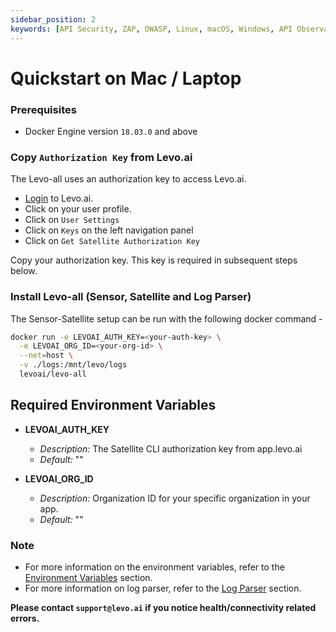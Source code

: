 ```yaml
---
sidebar_position: 2
keywords: [API Security, ZAP, OWASP, Linux, macOS, Windows, API Observability]
---
```


# Quickstart on Mac / Laptop

### Prerequisites
- Docker Engine version `18.03.0` and above

### Copy `Authorization Key` from Levo.ai

The Levo-all uses an authorization key to access Levo.ai.

- [Login](https://app.levo.ai/login) to Levo.ai.
- Click on your user profile.
- Click on `User Settings`
- Click on `Keys` on the left navigation panel
- Click on `Get Satellite Authorization Key`

Copy your authorization key. This key is required in subsequent steps below.


### Install Levo-all (Sensor, Satellite and Log Parser)

The Sensor-Satellite setup can be run with the following docker command -

```bash
docker run -e LEVOAI_AUTH_KEY=<your-auth-key> \
  -e LEVOAI_ORG_ID=<your-org-id> \
  --net=host \
  -v ./logs:/mnt/levo/logs
  levoai/levo-all
```

## Required Environment Variables

- **LEVOAI_AUTH_KEY**
    - *Description:* The Satellite CLI authorization key from app.levo.ai
    - *Default:* ""

- **LEVOAI_ORG_ID**
    - *Description:* Organization ID for your specific organization in your app.
    - *Default:* ""

### Note
- For more information on the environment variables, refer to the [Environment Variables](/install-traffic-capture-sensors/sensor-on-macos#required-environment-variables) section.
- For more information on log parser, refer to the [Log Parser](/install-traffic-capture-sensors/sensor-on-macos#log-parser) section.


**Please contact `support@levo.ai` if you notice health/connectivity related errors.**
